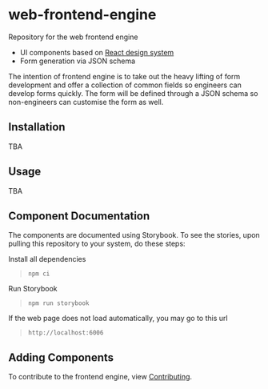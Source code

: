# web-frontend-engine

Repository for the web frontend engine

-   UI components based on <a href="https://github.com/LifeSG/react-design-system" target="_blank" rel="noopener noreferrer">React design system</a>
-   Form generation via JSON schema

The intention of frontend engine is to take out the heavy lifting of form development and offer a collection of common fields so engineers can develop forms quickly. The form will be defined through a JSON schema so non-engineers can customise the form as well.

## Installation

TBA

## Usage

TBA

## Component Documentation

The components are documented using Storybook. To see the stories, upon pulling this repository to your system, do these steps:

Install all dependencies

> `npm ci`

Run Storybook

> `npm run storybook`

If the web page does not load automatically, you may go to this url

> `http://localhost:6006`

## Adding Components

To contribute to the frontend engine, view [Contributing](CONTRIBUTING.md).
